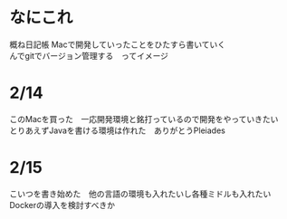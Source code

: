 # なにこれ
概ね日記帳 Macで開発していったことをひたすら書いていく  
んでgitでバージョン管理する　ってイメージ  

# 2/14
このMacを買った　一応開発環境と銘打っているので開発をやっていきたい  
とりあえずJavaを書ける環境は作れた　ありがとうPleiades  
# 2/15
こいつを書き始めた　他の言語の環境も入れたいし各種ミドルも入れたい  
Dockerの導入を検討すべきか  